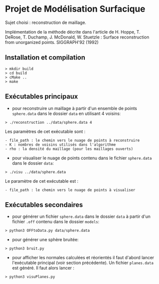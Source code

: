 # Projet de Modélisation Surfacique

Sujet choisi : reconstruction de maillage.

Implémentation de la méthode décrite dans l'article de H. Hoppe, T. DeRose, T. Duchamp, J. McDonald, W. Stuetzle : Surface reconstruction from unorganized points. SIGGRAPH'92 (1992)

## Installation et compilation

```{bash}
> mkdir build
> cd build
> cMake ..
> make
```

## Exécutables principaux

- pour reconstruire un maillage à partir d'un ensemble de points `sphere.data` dans le dossier `data` en utilisant 4 voisins:

```{bash}
> ./reconstruction ../data/sphere.data 4
```

Les paramètres de cet exécutable sont :

    - file_path : le chemin vers le nuage de points à reconstruire
    - K : nombres de voisins utilisés dans l'algorithme
    - rho : la densité du maillage (pour les maillages ouverts)

- pour visualiser le nuage de points contenu dans le fichier `sphere.data` dans le dossier `data`:

```{bash}
> ./visu ../data/sphere.data
```

Le paramètre de cet exécutable est :

    - file_path : le chemin vers le nuage de points à visualiser

## Exécutables secondaires

- pour générer un fichier `sphere.data` dans le dossier `data` à partir d'un fichier `.off` contenu dans le dossier `models`:

```{bash}
> python3 OFFtoData.py data/sphere.data
```

- pour générer une sphère bruitée:

```{bash}
> python3 bruit.py
```

- pour afficher les normales calculées et réorientés il faut d'abord lancer l'exécutable principal (voir section précédente). Un fichier `planes.data` est généré. Il faut alors lancer :

```{bash}
> python3 visuPlanes.py
```
